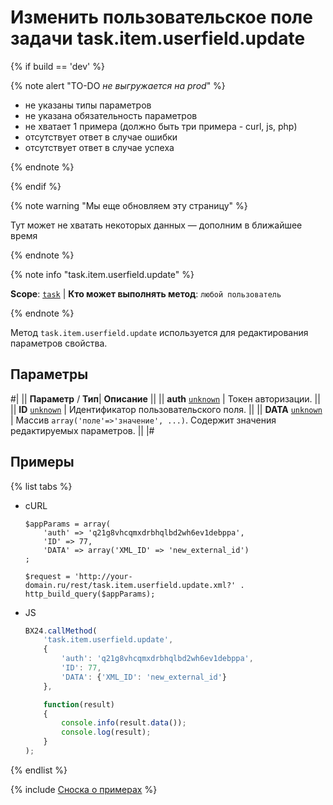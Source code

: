 # Изменить пользовательское поле задачи task.item.userfield.update

{% if build == 'dev' %}

{% note alert "TO-DO _не выгружается на prod_" %}

- не указаны типы параметров
- не указана обязательность параметров
- не хватает 1 примера (должно быть три примера - curl, js, php)
- отсутствует ответ в случае ошибки
- отсутствует ответ в случае успеха

{% endnote %}

{% endif %}

{% note warning "Мы еще обновляем эту страницу" %}

Тут может не хватать некоторых данных — дополним в ближайшее время

{% endnote %}

{% note info "task.item.userfield.update" %}

**Scope**: [`task`](../../scopes/permissions.md) | **Кто может выполнять метод**: `любой пользователь`

{% endnote %}

Метод `task.item.userfield.update` используется для редактирования параметров свойства.

## Параметры

#|
||  **Параметр** / **Тип**| **Описание** ||
|| **auth**
[`unknown`](../../data-types.md) | Токен авторизации. ||
|| **ID**
[`unknown`](../../data-types.md) | Идентификатор пользовательского поля. ||
|| **DATA**
[`unknown`](../../data-types.md) | Массив `array('поле'=>'значение', ...)`. Содержит значения редактируемых параметров. ||
|#

## Примеры

{% list tabs %}

- cURL

    ```http
    $appParams = array(
        'auth' => 'q21g8vhcqmxdrbhqlbd2wh6ev1debppa',
        'ID' => 77,
        'DATA' => array('XML_ID' => 'new_external_id')
    ;
    ```

    ```http
    $request = 'http://your-domain.ru/rest/task.item.userfield.update.xml?' . http_build_query($appParams);
    ```

- JS

    ```js
    BX24.callMethod(
        'task.item.userfield.update',
        {
            'auth': 'q21g8vhcqmxdrbhqlbd2wh6ev1debppa',
            'ID': 77,
            'DATA': {'XML_ID': 'new_external_id'}
        },

        function(result)
        {
            console.info(result.data());
            console.log(result);
        }
    );
    ```

{% endlist %}

{% include [Сноска о примерах](../../../_includes/examples.md) %}